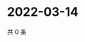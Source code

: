# 2022-03-14

共 0 条

<!-- BEGIN WEIBO -->
<!-- 最后更新时间 Mon Mar 14 2022 06:11:41 GMT+0800 (China Standard Time) -->

<!-- END WEIBO -->
